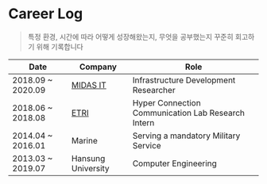 # Career Log

> 특정 환경, 시간에 따라 어떻게 성장해왔는지, 무엇을 공부했는지 꾸준히 회고하기 위해 기록합니다

| Date  | Company | Role |
|---|---|---|
| 2018.09 ~ 2020.09  | [MIDAS IT](https://github.com/wnsgml972/midas_log)  | Infrastructure Development Researcher  |
| 2018.06 ~ 2018.08  | [ETRI](https://www.slideshare.net/JUNHEEKIM27/etri-retrospect)  | Hyper Connection Communication Lab Research Intern  |
| 2014.04 ~ 2016.01  | Marine  | Serving a mandatory Military Service  |
| 2013.03 ~ 2019.07  | Hansung University  | Computer Engineering  |



